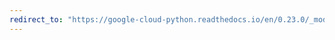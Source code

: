 ```yaml
---
redirect_to: "https://google-cloud-python.readthedocs.io/en/0.23.0/_modules/google/cloud/spanner/client.html"
---
```

